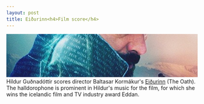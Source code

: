 ```yaml
---
layout: post
title: Eiðurinn<h4>Film score</h4>
---
```

![Icewood](/public/img/oud.jpg)
Hildur Guðnadóttir scores director Baltasar Kormákur's [Eiðurinn](http://www.imdb.com/title/tt4433890/?ref_=ttawd_awd_tt) (The Oath). The halldorophone is prominent in Hildur's music for the film, for which she wins the icelandic film and TV industry award Eddan.
